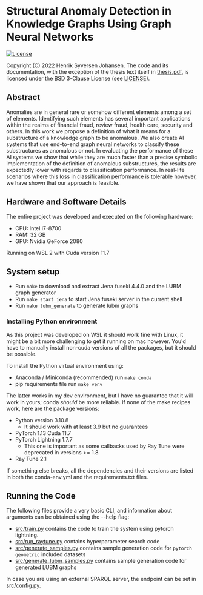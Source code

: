 # Structural Anomaly Detection in Knowledge Graphs Using Graph Neural Networks 
[![License](https://img.shields.io/badge/License-BSD%203--Clause-green)](LICENSE)

Copyright (C) 2022 Henrik Syversen Johansen. The code and its documentation,
with the exception of the thesis text itself in [thesis.pdf](thesis.pdf), is licensed under
the BSD 3-Clause License (see [LICENSE](LICENSE)).

## Abstract
Anomalies are in general rare or somehow different elements among a set of
elements. Identifying such elements has several important applications within
the realms of financial fraud, review fraud, health care, security and others.
In this work we propose a definition of what it means for a substructure of a
knowledge graph to be anomalous. We also create AI systems that use end-to-end
graph neural networks to classify these substructures as anomalous or not. In
evaluating the performance of these AI systems we show that while they are much
faster than a precise symbolic implementation of the definition of anomalous
substructures, the results are expectedly lower with regards to classification
performance. In real-life scenarios where this loss in classification
performance is tolerable however, we have shown that our approach is feasible.


## Hardware and Software Details
The entire project was developed and executed on the following hardware:
- CPU: Intel i7-8700
- RAM: 32 GB
- GPU: Nvidia GeForce 2080

Running on WSL 2 with Cuda version 11.7

## System setup
- Run `make` to download and extract Jena fuseki 4.4.0 and the LUBM graph generator
- Run `make start_jena` to start Jena fuseki server in the current shell
- Run `make lubm_generate` to generate lubm graphs

### Installing Python environment
As this project was developed on WSL it should work fine with Linux, it might be
a bit more challenging to get it running on mac however. You'd have to manually
install non-cuda versions of all the packages, but it should be possible.

To install the Python virtual environment using:
- Anaconda / Miniconda (recommended) run `make conda`
- pip requirements file run `make venv`

The latter works in my dev environment, but I have no guarantee that it will
work in yours; conda *should* be more reliable. If none of the make recipes
work, here are the package versions:
- Python version 3.10.8 
    - It should work with at least 3.9 but no guarantees
- PyTorch 1.13 Cuda 11.7
- PyTorch Lightning 1.7.7 
    - This one is important as some callbacks used by Ray Tune were deprecated
      in versions >= 1.8
- Ray Tune 2.1

If something else breaks, all the dependencies and their versions are listed in
both the conda-env.yml and the requirements.txt files.

## Running the Code
The following files provide a very basic CLI, and information about arguments
can be obtained using the --help flag: 
- [src/train.py](src/train.py) contains the code to train the system using pytorch
  lightning.
- [src/run_raytune.py](src/run_raytune.py) contains hyperparameter search code
- [src/generate_samples.py](src/generate_samples.py) contains sample generation code for `pytorch geometric`
  included datasets
- [src/generate_lubm_samples.py](src/generate_lubm_samples.py) contains sample generation code for generated LUBM graphs
  

In case you are using an external SPARQL server, the endpoint can be set in [src/config.py](src/config.py).
